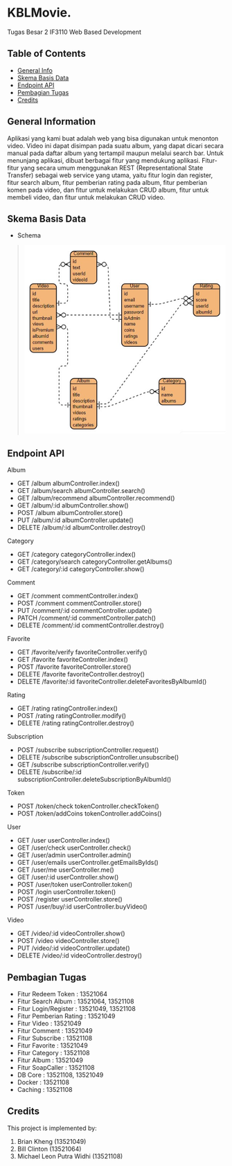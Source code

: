 # KBLMovie.
Tugas Besar 2 IF3110 Web Based Development
<br />

## Table of Contents
* [General Info](#general-information)
* [Skema Basis Data](#skema-basis-data)
* [Endpoint API](#endpoint-api)
* [Pembagian Tugas](#pembagian-tugas)
* [Credits](#credits)

## General Information
Aplikasi yang kami buat adalah web yang bisa digunakan untuk menonton video. Video ini dapat disimpan pada suatu album, yang dapat dicari secara manual pada daftar album yang tertampil maupun melalui search bar. Untuk menunjang aplikasi, dibuat berbagai fitur yang mendukung aplikasi. Fitur-fitur yang secara umum menggunakan REST (Representational State Transfer) sebagai web service yang utama, yaitu fitur login dan register, fitur search album, fitur pemberian rating pada album, fitur pemberian komen pada video, dan fitur untuk melakukan CRUD album, fitur untuk membeli video, dan fitur untuk melakukan CRUD video.

## Skema Basis Data
* Schema
> ![Schema](./screenshot/schema-rest.jpg)

## Endpoint API
Album
* GET /album albumController.index()
* GET /album/search albumController.search()
* GET /album/recommend albumController.recommend()
* GET /album/:id albumController.show()
* POST /album albumController.store()
* PUT /album/:id albumController.update()
* DELETE /album/:id albumController.destroy()

Category
* GET /category categoryController.index()
* GET /category/search categoryController.getAlbums()
* GET /category/:id categoryController.show()

Comment
* GET /comment commentController.index()
* POST /comment commentController.store()
* PUT /comment/:id commentController.update()
* PATCH /comment/:id commentController.patch()
* DELETE /comment/:id commentController.destroy()

Favorite
* GET /favorite/verify favoriteController.verify()
* GET /favorite favoriteController.index()
* POST /favorite favoriteController.store()
* DELETE /favorite favoriteController.destroy()
* DELETE /favorite/:id favoriteController.deleteFavoritesByAlbumId()

Rating
* GET /rating ratingController.index()
* POST /rating ratingController.modify()
* DELETE /rating ratingController.destroy()

Subscription
* POST /subscribe subscriptionController.request()
* DELETE /subscribe subscriptionController.unsubscribe()
* GET /subscribe subscriptionController.verify()
* DELETE /subscribe/:id subscriptionController.deleteSubscriptionByAlbumId()

Token
* POST /token/check tokenController.checkToken()
* POST /token/addCoins tokenController.addCoins()

User
* GET /user userController.index()
* GET /user/check userController.check()
* GET /user/admin userController.admin()
* GET /user/emails userController.getEmailsByIds()
* GET /user/me userController.me()
* GET /user/:id userController.show()
* POST /user/token userController.token()
* POST /login userController.token()
* POST /register userController.store()
* POST /user/buy/:id userController.buyVideo()

Video
* GET /video/:id videoController.show()
* POST /video videoController.store()
* PUT /video/:id videoController.update()
* DELETE /video/:id videoController.destroy()

## Pembagian Tugas
* Fitur Redeem Token : 13521064
* Fitur Search Album : 13521064, 13521108
* Fitur Login/Register : 13521049, 13521108 
* Fitur Pemberian Rating : 13521049
* Fitur Video : 13521049
* Fitur Comment : 13521049
* Fitur Subscribe : 13521108
* Fitur Favorite : 13521049
* Fitur Category : 13521108
* Fitur Album : 13521049
* Fitur SoapCaller : 13521108
* DB Core : 13521108, 13521049
* Docker : 13521108
* Caching : 13521108

## Credits
This project is implemented by:
1. Brian Kheng (13521049)
2. Bill Clinton (13521064)
3. Michael Leon Putra Widhi (13521108)
